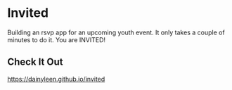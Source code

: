 # Invited
Building an rsvp app for an upcoming youth event. It only takes a couple of minutes to do it. You are INVITED!

## Check It Out
https://dainyleen.github.io/invited
